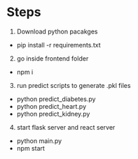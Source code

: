 # Steps

1) Download python pacakges
- pip install -r requirements.txt

2) go inside frontend folder
- npm i 

3) run predict scripts to generate .pkl files
- python predict_diabetes.py
- python predict_heart.py
- python predict_kidney.py
  
4) start flask server and react server
- python main.py
- npm start

